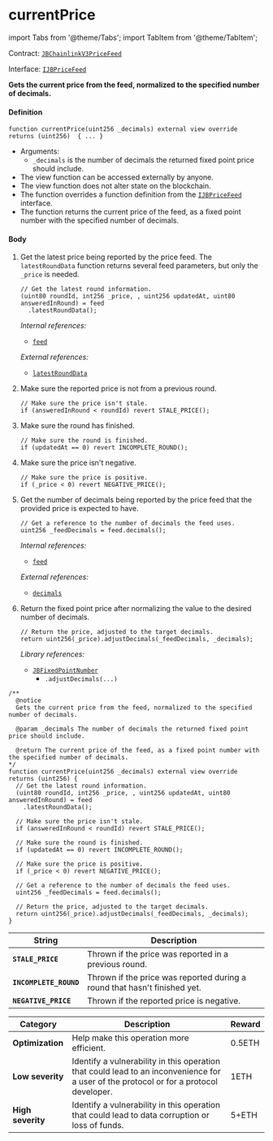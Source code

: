 # currentPrice

import Tabs from '@theme/Tabs';
import TabItem from '@theme/TabItem';

Contract: [`JBChainlinkV3PriceFeed`](/dev/api/contracts/or-price-feeds/jbchainlinkv3pricefeed/README.md)​‌

Interface: [`IJBPriceFeed`](/dev/api/interfaces/ijbpricefeed.md)

<Tabs>
<TabItem value="Step by step" label="Step by step">

**Gets the current price from the feed, normalized to the specified number of decimals.**

#### Definition

```
function currentPrice(uint256 _decimals) external view override returns (uint256)  { ... }
```

* Arguments:
  * `_decimals` is the number of decimals the returned fixed point price should include.
* The view function can be accessed externally by anyone.
* The view function does not alter state on the blockchain.
* The function overrides a function definition from the [`IJBPriceFeed`](/dev/api/interfaces/ijbpricefeed.md) interface.
* The function returns the current price of the feed, as a fixed point number with the specified number of decimals.

#### Body

1.  Get the latest price being reported by the price feed. The `latestRoundData` function returns several feed parameters, but only the `_price` is needed.

    ```
    // Get the latest round information.
    (uint80 roundId, int256 _price, , uint256 updatedAt, uint80 answeredInRound) = feed
      .latestRoundData();
    ```

    _Internal references:_

    * [`feed`](/dev/api/contracts/or-price-feeds/jbchainlinkv3pricefeed/properties/feed.md)

    _External references:_

    * [`latestRoundData`](https://docs.chain.link/price-feeds-api-reference/#latestrounddata)
2.  Make sure the reported price is not from a previous round.

    ```
    // Make sure the price isn't stale.
    if (answeredInRound < roundId) revert STALE_PRICE();
    ```

3.  Make sure the round has finished.

    ```
    // Make sure the round is finished.
    if (updatedAt == 0) revert INCOMPLETE_ROUND();
    ```

4.  Make sure the price isn't negative.

    ```
    // Make sure the price is positive.
    if (_price < 0) revert NEGATIVE_PRICE();
    ```

5.  Get the number of decimals being reported by the price feed that the provided price is expected to have.

    ```
    // Get a reference to the number of decimals the feed uses.
    uint256 _feedDecimals = feed.decimals();
    ```

    _Internal references:_

    * [`feed`](/dev/api/contracts/or-price-feeds/jbchainlinkv3pricefeed/properties/feed.md)

    _External references:_

    * [`decimals`](https://docs.chain.link/price-feeds-api-reference/#decimals)
3. Return the fixed point price after normalizing the value to the desired number of decimals.

    ```
    // Return the price, adjusted to the target decimals.
    return uint256(_price).adjustDecimals(_feedDecimals, _decimals);
    ```

    _Library references:_

    * [`JBFixedPointNumber`](/dev/api/libraries/jbfixedpointnumber.md)
      * `.adjustDecimals(...)`

</TabItem>

<TabItem value="Code" label="Code">

```
/** 
  @notice 
  Gets the current price from the feed, normalized to the specified number of decimals.

  @param _decimals The number of decimals the returned fixed point price should include.

  @return The current price of the feed, as a fixed point number with the specified number of decimals.
*/
function currentPrice(uint256 _decimals) external view override returns (uint256) {
  // Get the latest round information.
  (uint80 roundId, int256 _price, , uint256 updatedAt, uint80 answeredInRound) = feed
    .latestRoundData();

  // Make sure the price isn't stale.
  if (answeredInRound < roundId) revert STALE_PRICE();

  // Make sure the round is finished.
  if (updatedAt == 0) revert INCOMPLETE_ROUND();

  // Make sure the price is positive.
  if (_price < 0) revert NEGATIVE_PRICE();

  // Get a reference to the number of decimals the feed uses.
  uint256 _feedDecimals = feed.decimals();

  // Return the price, adjusted to the target decimals.
  return uint256(_price).adjustDecimals(_feedDecimals, _decimals);
}
```

</TabItem>

<TabItem value="Errors" label="Errors">

| String                                       | Description                                                                     |
| -------------------------------------------- | ------------------------------------------------------------------------------- |
| **`STALE_PRICE`**    | Thrown if the price was reported in a previous round.   |
| **`INCOMPLETE_ROUND`**    | Thrown if the price was reported during a round that hasn't finished yet.   |
| **`NEGATIVE_PRICE`**    | Thrown if the reported price is negative.   |

</TabItem>

<TabItem value="Bug bounty" label="Bug bounty">

| Category          | Description                                                                                                                            | Reward |
| ----------------- | -------------------------------------------------------------------------------------------------------------------------------------- | ------ |
| **Optimization**  | Help make this operation more efficient.                                                                                               | 0.5ETH |
| **Low severity**  | Identify a vulnerability in this operation that could lead to an inconvenience for a user of the protocol or for a protocol developer. | 1ETH   |
| **High severity** | Identify a vulnerability in this operation that could lead to data corruption or loss of funds.                                        | 5+ETH  |

</TabItem>
</Tabs>
